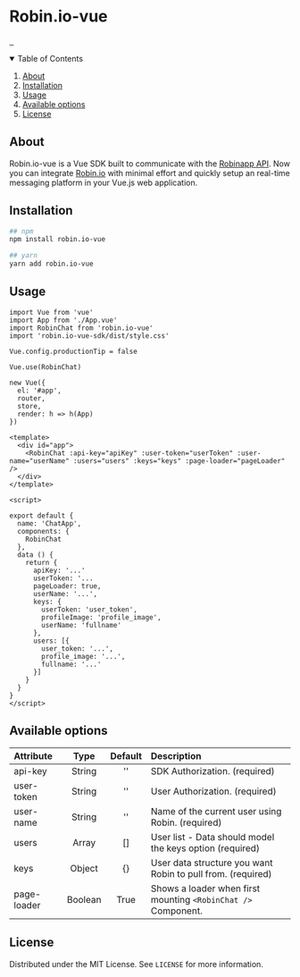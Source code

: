 <h1 align="start">
  Robin.io-vue
</h1>

<p align="start">
<a href="https://npmjs.com/package/robin.io-vue">
    <img alt="" src="https://img.shields.io/npm/v/robin.io-vue.svg">
</a>
<a href="https://npmjs.com/package/robin.io-vue">
    <img alt="" src="https://img.shields.io/npm/dt/robin.io-vue.svg">
</a>
<a href="https://npmjs.com/package/robin.io-vue">
    <img alt="" src="https://img.shields.io/npm/l/robin.io-vue.svg">
</a>
</p>

<details open="open">
  <summary>Table of Contents</summary>
  <ol>
    <li>
      <a href="#about">About</a>
    </li>
    <li>
      <a href="#getting-started">Installation</a>
    </li>
    <li><a href="#usage">Usage</a></li>
    <li><a href="#available-options">Available options</a></li>
    <li><a href="#license">License</a></li>
  </ol>
</details>

## About

Robin.io-vue is a Vue SDK built to communicate with the [Robinapp API](https://robinapp.co/). Now you can integrate [Robin.io](https://robinapp.co/) with minimal effort and quickly setup an real-time messaging platform in your Vue.js web application.

## Installation

```bash
## npm
npm install robin.io-vue

## yarn
yarn add robin.io-vue
```

## Usage

```
import Vue from 'vue'
import App from './App.vue'
import RobinChat from 'robin.io-vue'
import 'robin.io-vue-sdk/dist/style.css'

Vue.config.productionTip = false

Vue.use(RobinChat)

new Vue({
  el: '#app',
  router,
  store,
  render: h => h(App)
})
```

```
<template>
  <div id="app">
    <RobinChat :api-key="apiKey" :user-token="userToken" :user-name="userName" :users="users" :keys="keys" :page-loader="pageLoader" />
  </div>
</template>

<script>

export default {
  name: 'ChatApp',
  components: {
    RobinChat
  },
  data () {
    return {
      apiKey: '...'
      userToken: '...
      pageLoader: true,
      userName: '...',
      keys: {
        userToken: 'user_token',
        profileImage: 'profile_image',
        userName: 'fullname'
      },
      users: [{
        user_token: '...',
        profile_image: '...',
        fullname: '...'
      }]
    }
  }
}
</script>
```

## Available options

| Attribute   |  Type   | Default | Description                                                 |
| :---------- | :-----: | :-----: | :---------------------------------------------------------- |
| api-key     | String  |   ''    | SDK Authorization. (required)                               |
| user-token  | String  |   ''    | User Authorization. (required)                              |
| user-name   | String  |   ''    | Name of the current user using Robin. (required)            |
| users       |  Array  |   []    | User list - Data should model the keys option (required)    |
| keys        | Object  |   {}    | User data structure you want Robin to pull from. (required) |
| page-loader | Boolean |  True   | Shows a loader when first mounting `<RobinChat />` Component. |

## License

Distributed under the MIT License. See `LICENSE` for more information.
